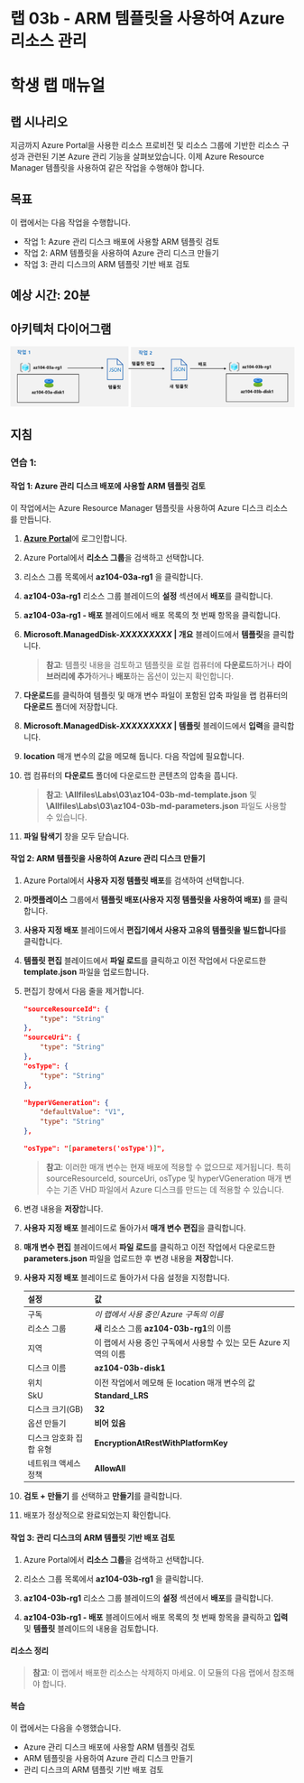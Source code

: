 ﻿---
lab:
    title: '03b - ARM 템플릿을 사용하여 Azure 리소스 관리'
    module: '모듈 03 - Azure 관리'
---

# 랩 03b - ARM 템플릿을 사용하여 Azure 리소스 관리
# 학생 랩 매뉴얼

## 랩 시나리오
지금까지 Azure Portal을 사용한 리소스 프로비전 및 리소스 그룹에 기반한 리소스 구성과 관련된 기본 Azure 관리 기능을 살펴보았습니다. 이제 Azure Resource Manager 템플릿을 사용하여 같은 작업을 수행해야 합니다.

## 목표

이 랩에서는 다음 작업을 수행합니다.

+ 작업 1: Azure 관리 디스크 배포에 사용할 ARM 템플릿 검토
+ 작업 2: ARM 템플릿을 사용하여 Azure 관리 디스크 만들기
+ 작업 3: 관리 디스크의 ARM 템플릿 기반 배포 검토

## 예상 시간: 20분

## 아키텍처 다이어그램

![이미지](../media/lab03b.png)

## 지침

### 연습 1:

#### 작업 1: Azure 관리 디스크 배포에 사용할 ARM 템플릿 검토

이 작업에서는 Azure Resource Manager 템플릿을 사용하여 Azure 디스크 리소스를 만듭니다.

1. [**Azure Portal**](https://portal.azure.com)에 로그인합니다.

1. Azure Portal에서 **리소스 그룹**을 검색하고 선택합니다. 

1. 리소스 그룹 목록에서 **az104-03a-rg1** 을 클릭합니다.

1. **az104-03a-rg1** 리소스 그룹 블레이드의 **설정** 섹션에서 **배포**를 클릭합니다.

1. **az104-03a-rg1 - 배포** 블레이드에서 배포 목록의 첫 번째 항목을 클릭합니다.

1. **Microsoft.ManagedDisk-*XXXXXXXXX* \| 개요** 블레이드에서 **템플릿**을 클릭합니다.

    >**참고**: 템플릿 내용을 검토하고 템플릿을 로컬 컴퓨터에 **다운로드**하거나 **라이브러리에 추가**하거나 **배포**하는 옵션이 있는지 확인합니다.

1. **다운로드**를 클릭하여 템플릿 및 매개 변수 파일이 포함된 압축 파일을 랩 컴퓨터의 **다운로드** 폴더에 저장합니다.

1. **Microsoft.ManagedDisk-*XXXXXXXXX* \| 템플릿** 블레이드에서 **입력**을 클릭합니다.

1. **location** 매개 변수의 값을 메모해 둡니다. 다음 작업에 필요합니다.

1. 랩 컴퓨터의 **다운로드** 폴더에 다운로드한 콘텐츠의 압축을 풉니다.

    >**참고**: **\\Allfiles\\Labs\\03\\az104-03b-md-template.json** 및 **\\Allfiles\\Labs\\03\\az104-03b-md-parameters.json** 파일도 사용할 수 있습니다.
    
1. **파일 탐색기** 창을 모두 닫습니다.

#### 작업 2: ARM 템플릿을 사용하여 Azure 관리 디스크 만들기

1. Azure Portal에서 **사용자 지정 템플릿 배포**를 검색하여 선택합니다.

1. **마켓플레이스** 그룹에서 **템플릿 배포(사용자 지정 템플릿을 사용하여 배포)** 를 클릭합니다.

1. **사용자 지정 배포** 블레이드에서 **편집기에서 사용자 고유의 템플릿을 빌드합니다**를 클릭합니다.

1. **템플릿 편집** 블레이드에서 **파일 로드**를 클릭하고 이전 작업에서 다운로드한 **template.json** 파일을 업로드합니다.

1. 편집기 창에서 다음 줄을 제거합니다.

   ```json
   "sourceResourceId": {
       "type": "String"
   },
   "sourceUri": {
       "type": "String"
   },
   "osType": {
       "type": "String"
   },
   ```

   ```json
   "hyperVGeneration": {
       "defaultValue": "V1",
       "type": "String"
   },      
   ```

   ```json
   "osType": "[parameters('osType')]",
   ```

    >**참고**: 이러한 매개 변수는 현재 배포에 적용할 수 없으므로 제거됩니다. 특히 sourceResourceId, sourceUri, osType 및 hyperVGeneration 매개 변수는 기존 VHD 파일에서 Azure 디스크를 만드는 데 적용할 수 있습니다.

1. 변경 내용을 **저장**합니다.

1. **사용자 지정 배포** 블레이드로 돌아가서 **매개 변수 편집**을 클릭합니다. 

1. **매개 변수 편집** 블레이드에서 **파일 로드**를 클릭하고 이전 작업에서 다운로드한 **parameters.json** 파일을 업로드한 후 변경 내용을 **저장**합니다.

1. **사용자 지정 배포** 블레이드로 돌아가서 다음 설정을 지정합니다.

    | 설정 | 값 |
    | --- |--- |
    | 구독 | *이 랩에서 사용 중인 Azure 구독의 이름* |
    | 리소스 그룹 | **새** 리소스 그룹 **az104-03b-rg1**의 이름 |
    | 지역 | 이 랩에서 사용 중인 구독에서 사용할 수 있는 모든 Azure 지역의 이름 |
    | 디스크 이름 | **az104-03b-disk1** |
    | 위치 | 이전 작업에서 메모해 둔 location 매개 변수의 값 |
    | SkU | **Standard_LRS** |
    | 디스크 크기(GB) | **32** |
    | 옵션 만들기 | **비어 있음** |
    | 디스크 암호화 집합 유형 | **EncryptionAtRestWithPlatformKey** |
    | 네트워크 액세스 정책 | **AllowAll** |

1. **검토 + 만들기** 를 선택하고 **만들기**를 클릭합니다.

1. 배포가 정상적으로 완료되었는지 확인합니다.

#### 작업 3: 관리 디스크의 ARM 템플릿 기반 배포 검토

1. Azure Portal에서 **리소스 그룹**을 검색하고 선택합니다. 

1. 리소스 그룹 목록에서 **az104-03b-rg1** 을 클릭합니다.

1. **az104-03b-rg1** 리소스 그룹 블레이드의 **설정** 섹션에서 **배포**를 클릭합니다.

1. **az104-03b-rg1 - 배포** 블레이드에서 배포 목록의 첫 번째 항목을 클릭하고 **입력** 및 **템플릿** 블레이드의 내용을 검토합니다.

#### 리소스 정리

   >**참고**: 이 랩에서 배포한 리소스는 삭제하지 마세요. 이 모듈의 다음 랩에서 참조해야 합니다.

#### 복습

이 랩에서는 다음을 수행했습니다.

- Azure 관리 디스크 배포에 사용할 ARM 템플릿 검토
- ARM 템플릿을 사용하여 Azure 관리 디스크 만들기
- 관리 디스크의 ARM 템플릿 기반 배포 검토
